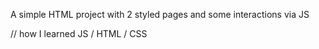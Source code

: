A simple HTML project with 2 styled pages and some  interactions via JS

// how I learned JS / HTML / CSS
